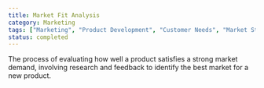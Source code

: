 ```yaml
---
title: Market Fit Analysis
category: Marketing
tags: ["Marketing", "Product Development", "Customer Needs", "Market Strategy"]
status: completed
---
```

The process of evaluating how well a product satisfies a strong market demand, involving research and feedback to identify the best market for a new product.